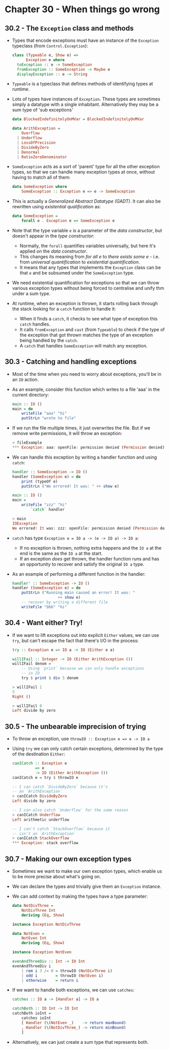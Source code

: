 # Chapter 30 - When things go wrong

## 30.2 - The `Exception` class and methods

- Types that encode exceptions must have an instance of the `Exception` typeclass (from `Control.Exception`):

    ```haskell
    class (Typeable e, Show e) =>
          Exception e where
      toException :: e -> SomeException
      fromException :: SomeException -> Maybe e
      displayException :: e -> String
    ```

- `Typeable` is a typeclass that defines methods of identifying types at runtime.

- Lots of types have instances of `Exception`.  These types are sometimes simply a datatype with a single inhabitant.  Alternatively they may be a sum type of 'sub exceptions'

    ```haskell
    data BlockedIndefinitelyOnMVar = BlockedIndefinitelyOnMVar

    data ArithException =
        Overflow
      | Underflow
      | LossOfPrecision
      | DivideByZero
      | Denormal
      | RatioZeroDenominator
    ```

- `SomeException` acts as a sort of 'parent' type for all the other exception types, so that we can handle many exception types at once, without having to match all of them:

    ```haskell
    data SomeException where
        SomeException :: Exception e => e -> SomeException
    ```

- This is actually a _Generalized Abstract Datatype (GADT)_.  It can also be rewritten using _existential qualification_ as:

    ```haskell
    data SomeException =
        forall e . Exception e => SomeException e
    ```

- Note that the type variable `e` is a parameter of the _data constructor_, but doesn't appear in the _type constructor_:
    - Normally, the `forall` quantifies variables universally, but here it's applied on the _data constructor_.
    - This changes its meaning from _for all e_ to _there exists some e_ - i.e. from _universal quantification_ to _existential quantification_.
    - It means that any types that implements the `Exception` class can be that `e` and be subsumed under the `SomeException` type.

- We need existential quantification for exceptions so that we can throw various exception types without being forced to centralise and unify thm under a sum type.

- At runtime, when an exception is thrown, it starts rolling back through the stack looking for a `catch` function to handle it:
    - When it finds a `catch`, it checks to see what type of exception this `catch` handles.
    - It calls `fromException` and `cast` (from `Typeable`) to check if the type of the exception that got thrown matches the type of an exception being handled by the `catch`.
    - A `catch` that handles `SomeException` will match any exception.



## 30.3 - Catching and handling exceptions

- Most of the time when you need to worry about exceptions, you'll be in an `IO` action.

- As an example, consider this function which writes to a file 'aaa' in the current directory:

    ```haskell
    main :: IO ()
    main = do
        writeFile "aaa" "hi"
        putStrLn "wrote to file"
    ```

- If we run the file multiple times, it just overwrites the file.  But if we remove write permissions, it will throw an exception:

    ```haskell
    > fileExample
    *** Exception: aaa: openFile: permission denied (Permission denied)
    ```

- We can handle this exception by writing a handler function and using `catch`:

    ```haskell
    handler :: SomeException -> IO ()
    handler (SomeException e) = do
        print (typeOf e)
        putStrLn ("We errored! It was: " ++ show e)

    main :: IO ()
    main =
        writeFile "zzz" "hi"
            `catch` handler

    > main
    IOException
    We errored! It was: zzz: openFile: permission denied (Permission denied)
    ```

- `catch` has type `Exception e = IO a -> (e -> IO a) -> IO a`:
    - If no exception is thrown, nothing extra happens and the `IO a` at the end is the same as the `IO a` at the start.
    - If an exception _does_ get thrown, the handler function runs and has an opportunity to recover and satisfy the original `IO a` type.

- As an example of performing a different function in the handler:

    ```haskell
    handler' :: SomeException -> IO ()
    handler (SomeException e) = do
        putStrLn ("Running main caused an error! It was: "
                        ++ show e)
        -- recover by writing a different file
        writeFile "bbb" "hi"
    ```



## 30.4 - Want either? Try!

- If we want to lift exceptions out into explicit `Either` values, we can use `try`, but can't escape the fact that there's I/O in the process:

    ```haskell
    try :: Exception e => IO a -> IO (Either e a)

    willIFail :: Integer -> IO (Either ArithException ())
    willIFail denom =
        -- Using `print` because we can only handle exceptions
        -- in IO
        try $ print $ div 5 denom

    > willIFail 1
    5
    Right ()

    > willIFail 0
    Left divide by zero
    ```


## 30.5 - The unbearable imprecision of trying

- To throw an exception, use `throwIO :: Exception e => e -> IO a`

- Using `try` we can only catch certain exceptions, determined by the type of the destination `Either`:

    ```haskell
    canICatch :: Exception e
              => e
              -> IO (Either ArithException ())
    canICatch e = try $ throwIO e

    -- I can catch `DivideByZero` because it's
    -- an `ArithException`
    > canICatch DivideByZero
    Left divide by zero

    -- I can also catch `Underflow` for the same reason
    > canICatch Underflow
    Left arithmetic underflow

    -- I can't catch `StackOverflow` because it
    -- isn't an `ArithException`
    > canICatch StackOverflow
    *** Exception: stack overflow
    ```


## 30.7 - Making our own exception types

- Sometimes we want to make our own exception types, which enable us to be more precise about what's going on.

- We can declare the types and trivially give them an `Exception` instance.

- We can add context by making the types have a type parameter:

    ```haskell
    data NotDivThree =
        NotDivThree Int
        deriving (Eq, Show)

    instance Exception NotDivThree

    data NotEven =
        NotEven Int
        deriving (Eq, Show)

    instance Exception NotEven

    evenAndThreeDiv :: Int -> IO Int
    evenAndThreeDiv i
        | rem i 3 /= 0 = throwIO (NotDivThree i)
        | odd i        = throwIO (NotEven i)
        | otherwise    = return i
    ```

- If we want to handle both exceptions, we can use `catches`:

    ```haskell
    catches :: IO a -> [Handler a] -> IO a

    catchBoth :: IO Int -> IO Int
    catchBoth ioInt =
        catches ioInt
        [ Handler (\(NotEven _)    -> return maxBound)
        , Handler (\(NotDivThree_) -> return minBound)
        ]
    ```

- Alternatively, we can just create a sum type that represents both.
